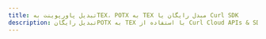 ---title: تبدیل پاورپوینت بهTEX، POTX به TEX مبدل رایگان یا Curl SDKdescription: تبدیل رایگانPOTX به TEX با استفاده از Curl Cloud APIs & SDK. همچنین اسناد Microsoft PowerPoint را در Cloud ایجاد، ویرایش و رندر کنید.---